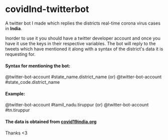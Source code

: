 # covidInd-twitterbot
A twitter bot I made which replies the districts real-time corona virus cases in **India**.

Inorder to use it you should have a twitter developer account and once you have it use the keys in their respective variables.
The bot will reply to the tweets which have mentioned it along with a syntax of the district's data it is requesting for.

#### Syntax for mentioning the bot:
@twitter-bot-account #state_name.district_name (or) @twitter-bot-account #state_code.district_name

#### Example:
@twitter-bot-account #tamil_nadu.tiruppur (or) @twitter-bot-account #tn.tiruppur

#### The data is obtained from [covid19india.org](covid19india.org)

Thanks <3
